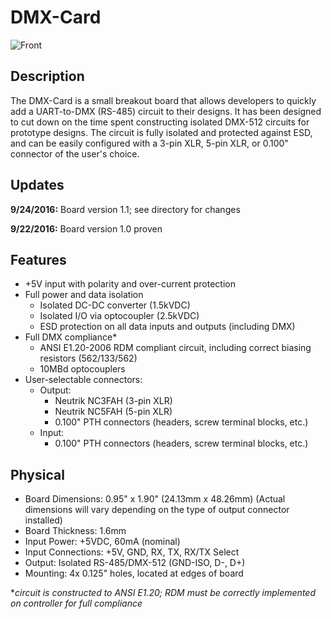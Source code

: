 # DMX-Card

![Front](/PCB/V1.0/Front.jpg)

## Description
The DMX-Card is a small breakout board that allows developers to quickly add a UART-to-DMX (RS-485) circuit to their designs. It has been designed to cut down on the time spent constructing isolated DMX-512 circuits for prototype designs. The circuit is fully isolated and protected against ESD, and can be easily configured with a 3-pin XLR, 5-pin XLR, or 0.100" connector of the user's choice.

## Updates
**9/24/2016:** Board version 1.1; see directory for changes

**9/22/2016:** Board version 1.0 proven

## Features
* +5V input with polarity and over-current protection
* Full power and data isolation
  * Isolated DC-DC converter (1.5kVDC)
  * Isolated I/O via optocoupler (2.5kVDC)
  * ESD protection on all data inputs and outputs (including DMX)
* Full DMX compliance*
  * ANSI E1.20-2006 RDM compliant circuit, including correct biasing resistors (562/133/562)
  * 10MBd optocouplers
* User-selectable connectors:
  * Output: 
    * Neutrik NC3FAH (3-pin XLR)
    * Neutrik NC5FAH (5-pin XLR)
    * 0.100" PTH connectors (headers, screw terminal blocks, etc.)
  * Input:
    * 0.100" PTH connectors (headers, screw terminal blocks, etc.)

## Physical
* Board Dimensions: 0.95" x 1.90" (24.13mm x 48.26mm) (Actual dimensions will vary depending on the type of output connector installed)
* Board Thickness: 1.6mm
* Input Power: +5VDC, 60mA (nominal)
* Input Connections: +5V, GND, RX, TX, RX/TX Select
* Output: Isolated RS-485/DMX-512 (GND-ISO, D-, D+)
* Mounting: 4x 0.125" holes, located at edges of board

**circuit is constructed to ANSI E1.20; RDM must be correctly implemented on controller for full compliance*
